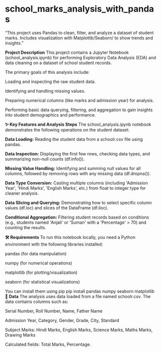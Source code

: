 # school_marks_analysis_with_pandas
“This project uses Pandas to clean, filter, and analyze a dataset of student marks. Includes visualization with Matplotlib/Seaborn/ to show trends and insights.”

**Project Description**
This project contains a Jupyter Notebook (school_analysis.ipynb) for performing Exploratory Data Analysis (EDA) and data cleaning on a dataset of school student records.

The primary goals of this analysis include:

Loading and inspecting the raw student data.

Identifying and handling missing values.

Preparing numerical columns (like marks and admission year) for analysis.

Performing basic data querying, filtering, and aggregation to gain insights into student demographics and performance.

**✨ Key Features and Analysis Steps**
The school_analysis.ipynb notebook demonstrates the following operations on the student dataset:

**Data Loading:** Reading the student data from a schoolr.csv file using pandas.

**Data Inspection:** Displaying the first few rows, checking data types, and summarizing non-null counts (df.info()).

**Missing Value Handling:** Identifying and summing null values for all columns, followed by removing rows with any missing data (df.dropna()).

**Data Type Conversion:** Casting multiple columns (including 'Admission Year', 'Hindi Marks', 'English Marks', etc.) from float to integer type for cleaner analysis.

**Data Slicing and Querying:** Demonstrating how to select specific column values (df.loc) and slices of the DataFrame (df.iloc).

**Conditional Aggregation:** Filtering student records based on conditions (e.g., students named 'Anjali' or 'Suman' with a 'Percentage' > 70) and counting the results.

**🛠️ Requirements**
To run this notebook locally, you need a Python environment with the following libraries installed:

pandas (for data manipulation)

numpy (for numerical operations)

matplotlib (for plotting/visualization)

seaborn (for statistical visualizations)

You can install them using pip
pip install pandas numpy seaborn matplotlib
**📂 Data**
The analysis uses data loaded from a file named schoolr.csv.
The data contains columns such as:

Serial Number, Roll Number, Name, Father Name

Admission Year, Category, Gender, Grade, City, Standard

Subject Marks: Hindi Marks, English Marks, Science Marks, Maths Marks, Drawing Marks

Calculated fields: Total Marks, Percentage.
